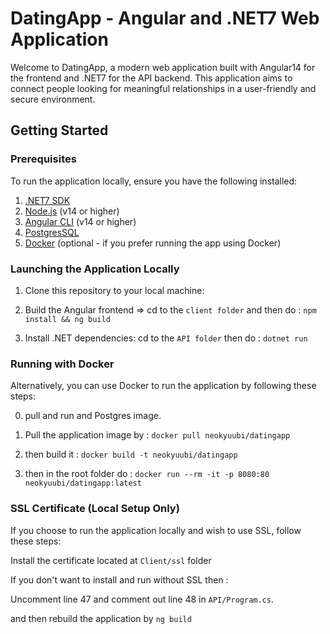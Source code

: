 # DatingApp - Angular and .NET7 Web Application

Welcome to DatingApp, a modern web application built with Angular14 for the frontend and .NET7 for the API backend. This application aims to connect people looking for meaningful relationships in a user-friendly and secure environment.

## Getting Started

### Prerequisites

To run the application locally, ensure you have the following installed:

1. [.NET7 SDK](https://dotnet.microsoft.com/download/dotnet/7.0)
2. [Node.js](https://nodejs.org/) (v14 or higher)
3. [Angular CLI](https://angular.io/cli) (v14 or higher)
4. [PostgresSQL](https://postgresql.org/)
5. [Docker](https://www.docker.com/) (optional - if you prefer running the app using Docker)

### Launching the Application Locally

1. Clone this repository to your local machine:

2. Build the Angular frontend => cd to the `client folder` and then do : `npm install && ng build`

3. Install .NET dependencies: cd to the `API folder` then do : `dotnet run`

### Running with Docker
Alternatively, you can use Docker to run the application by following these steps:

0. pull and run and Postgres image.

1. Pull the application image by : `docker pull neokyuubi/datingapp`

2. then build it : `docker build -t neokyuubi/datingapp`

3. then in the root folder do : `docker run --rm -it -p 8080:80 neokyuubi/datingapp:latest`

### SSL Certificate (Local Setup Only)

If you choose to run the application locally and wish to use SSL, follow these steps:

Install the certificate located at `Client/ssl` folder

If you don't want to install and run without SSL then :

Uncomment line 47 and comment out line 48 in `API/Program.cs`.

and then rebuild the application by `ng build`




